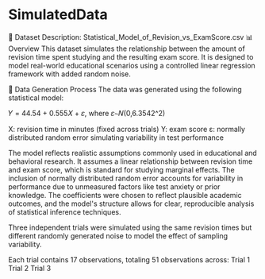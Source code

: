 # SimulatedData
📄 Dataset Description: Statistical_Model_of_Revision_vs_ExamScore.csv
📊 Overview
This dataset simulates the relationship between the amount of revision time spent studying and the resulting exam score. It is designed to model real-world educational scenarios using a controlled linear regression framework with added random noise.

🧪 Data Generation Process
The data was generated using the following statistical model:

𝑌 = 44.54 + 0.555𝑋 + 𝜀, where 𝜀∼𝑁(0,6.3542^2)

X: revision time in minutes (fixed across trials)
Y: exam score
ε: normally distributed random error simulating variability in test performance

The model reflects realistic assumptions commonly used in educational and behavioral research. It assumes a linear relationship between revision time and exam score, which is standard for studying marginal effects. The inclusion of normally distributed random error accounts for variability in performance due to unmeasured factors like test anxiety or prior knowledge. The coefficients were chosen to reflect plausible academic outcomes, and the model's structure allows for clear, reproducible analysis of statistical inference techniques.

Three independent trials were simulated using the same revision times but different randomly generated noise to model the effect of sampling variability.

Each trial contains 17 observations, totaling 51 observations across:
Trial 1
Trial 2
Trial 3
